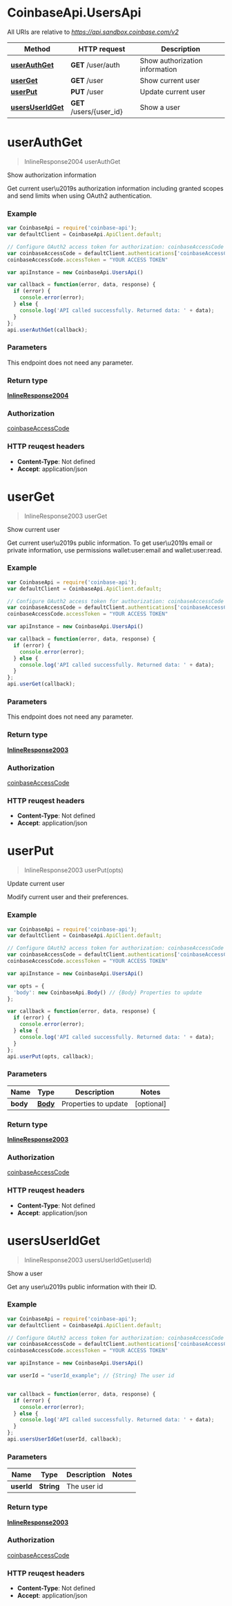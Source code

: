# CoinbaseApi.UsersApi

All URIs are relative to *https://api.sandbox.coinbase.com/v2*

Method | HTTP request | Description
------------- | ------------- | -------------
[**userAuthGet**](UsersApi.md#userAuthGet) | **GET** /user/auth | Show authorization information
[**userGet**](UsersApi.md#userGet) | **GET** /user | Show current user
[**userPut**](UsersApi.md#userPut) | **PUT** /user | Update current user
[**usersUserIdGet**](UsersApi.md#usersUserIdGet) | **GET** /users/{user_id} | Show a user


<a name="userAuthGet"></a>
# **userAuthGet**
> InlineResponse2004 userAuthGet

Show authorization information

Get current user\u2019s authorization information including granted scopes and send limits when using OAuth2 authentication.

### Example
```javascript
var CoinbaseApi = require('coinbase-api');
var defaultClient = CoinbaseApi.ApiClient.default;

// Configure OAuth2 access token for authorization: coinbaseAccessCode
var coinbaseAccessCode = defaultClient.authentications['coinbaseAccessCode'];
coinbaseAccessCode.accessToken = "YOUR ACCESS TOKEN"

var apiInstance = new CoinbaseApi.UsersApi()

var callback = function(error, data, response) {
  if (error) {
    console.error(error);
  } else {
    console.log('API called successfully. Returned data: ' + data);
  }
};
api.userAuthGet(callback);
```

### Parameters
This endpoint does not need any parameter.

### Return type

[**InlineResponse2004**](InlineResponse2004.md)

### Authorization

[coinbaseAccessCode](../README.md#coinbaseAccessCode)

### HTTP reuqest headers

 - **Content-Type**: Not defined
 - **Accept**: application/json

<a name="userGet"></a>
# **userGet**
> InlineResponse2003 userGet

Show current user

Get current user\u2019s public information. To get user\u2019s email or private information, use permissions wallet:user:email and wallet:user:read.

### Example
```javascript
var CoinbaseApi = require('coinbase-api');
var defaultClient = CoinbaseApi.ApiClient.default;

// Configure OAuth2 access token for authorization: coinbaseAccessCode
var coinbaseAccessCode = defaultClient.authentications['coinbaseAccessCode'];
coinbaseAccessCode.accessToken = "YOUR ACCESS TOKEN"

var apiInstance = new CoinbaseApi.UsersApi()

var callback = function(error, data, response) {
  if (error) {
    console.error(error);
  } else {
    console.log('API called successfully. Returned data: ' + data);
  }
};
api.userGet(callback);
```

### Parameters
This endpoint does not need any parameter.

### Return type

[**InlineResponse2003**](InlineResponse2003.md)

### Authorization

[coinbaseAccessCode](../README.md#coinbaseAccessCode)

### HTTP reuqest headers

 - **Content-Type**: Not defined
 - **Accept**: application/json

<a name="userPut"></a>
# **userPut**
> InlineResponse2003 userPut(opts)

Update current user

Modify current user and their preferences.

### Example
```javascript
var CoinbaseApi = require('coinbase-api');
var defaultClient = CoinbaseApi.ApiClient.default;

// Configure OAuth2 access token for authorization: coinbaseAccessCode
var coinbaseAccessCode = defaultClient.authentications['coinbaseAccessCode'];
coinbaseAccessCode.accessToken = "YOUR ACCESS TOKEN"

var apiInstance = new CoinbaseApi.UsersApi()

var opts = { 
  'body': new CoinbaseApi.Body() // {Body} Properties to update
};

var callback = function(error, data, response) {
  if (error) {
    console.error(error);
  } else {
    console.log('API called successfully. Returned data: ' + data);
  }
};
api.userPut(opts, callback);
```

### Parameters

Name | Type | Description  | Notes
------------- | ------------- | ------------- | -------------
 **body** | [**Body**](Body.md)| Properties to update | [optional] 

### Return type

[**InlineResponse2003**](InlineResponse2003.md)

### Authorization

[coinbaseAccessCode](../README.md#coinbaseAccessCode)

### HTTP reuqest headers

 - **Content-Type**: Not defined
 - **Accept**: application/json

<a name="usersUserIdGet"></a>
# **usersUserIdGet**
> InlineResponse2003 usersUserIdGet(userId)

Show a user

Get any user\u2019s public information with their ID.

### Example
```javascript
var CoinbaseApi = require('coinbase-api');
var defaultClient = CoinbaseApi.ApiClient.default;

// Configure OAuth2 access token for authorization: coinbaseAccessCode
var coinbaseAccessCode = defaultClient.authentications['coinbaseAccessCode'];
coinbaseAccessCode.accessToken = "YOUR ACCESS TOKEN"

var apiInstance = new CoinbaseApi.UsersApi()

var userId = "userId_example"; // {String} The user id


var callback = function(error, data, response) {
  if (error) {
    console.error(error);
  } else {
    console.log('API called successfully. Returned data: ' + data);
  }
};
api.usersUserIdGet(userId, callback);
```

### Parameters

Name | Type | Description  | Notes
------------- | ------------- | ------------- | -------------
 **userId** | **String**| The user id | 

### Return type

[**InlineResponse2003**](InlineResponse2003.md)

### Authorization

[coinbaseAccessCode](../README.md#coinbaseAccessCode)

### HTTP reuqest headers

 - **Content-Type**: Not defined
 - **Accept**: application/json

